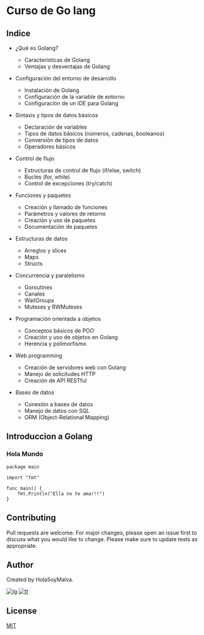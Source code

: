 # Curso de Go lang
## Indice

* ¿Qué es Golang?
  * Características de Golang
  * Ventajas y desventajas de Golang

* Configuración del entorno de desarrollo
  * Instalación de Golang
  * Configuración de la variable de entorno
  * Configuración de un IDE para Golang
  
* Sintaxis y tipos de datos básicos
  * Declaración de variables
  * Tipos de datos básicos (números, cadenas, booleanos)
  * Conversión de tipos de datos
  * Operadores básicos
  
* Control de flujo
  * Estructuras de control de flujo (if/else, switch)
  * Bucles (for, while)
  * Control de excepciones (try/catch)
  
* Funciones y paquetes
  * Creación y llamado de funciones
  * Parámetros y valores de retorno
  * Creación y uso de paquetes
  * Documentación de paquetes
  
* Estructuras de datos
  * Arreglos y slices
  * Maps
  * Structs
  
* Concurrencia y paralelismo
  * Goroutines
  * Canales
  * WaitGroups
  * Mutexes y RWMutexes

* Programación orientada a objetos
  * Conceptos básicos de POO
  * Creación y uso de objetos en Golang
  * Herencia y polimorfismo
  
* Web programming
  * Creación de servidores web con Golang
  * Manejo de solicitudes HTTP
  * Creación de API RESTful
  
* Bases de datos
  * Conexión a bases de datos
  * Manejo de datos con SQL
  * ORM (Object-Relational Mapping)


## Introduccion a Golang
### Hola Mundo

```golang
package main

import "fmt"

func main() {
	fmt.Println("Ella no te ama!!!")
}
```

## Contributing 

Pull requests are welcome. For major changes, please open an issue first to discuss what you would like to change.
Please make sure to update tests as appropriate.

## Author
Created by HolaSoyMalva.

[![ig]][ig-link] [![tt]][tt-link]

## License
[MIT](https://choosealicense.com/licenses/mit/)


[ig]: https://img.shields.io/badge/Instagram-E4405F?style=flat-square&logo=instagram&logoColor=white
[fb]: https://img.shields.io/badge/Facebook-1877F2?style=flat-square&logo=facebook&logoColor=white
[tt]: https://img.shields.io/badge/tiktok-000000?style=flat-square&logo=tiktok&logoColor=white

[ig-link]: https://www.instagram.com/malvabombom/
[tt-link]: https://www.tiktok.com/@malvabombom


